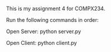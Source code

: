 This is my assignment 4 for COMPX234.

Run the following commands in order:

Open Server: python server.py

Open Client: python client.py
